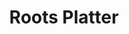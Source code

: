 ---
templateKey: blog-post
featuredpost: false
featuredimage: /assets/Roots_Platter.png
title: Roots Platter
description: Cooking
testfield: 488
---